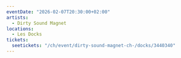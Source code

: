 ```yaml
---
eventDate: "2026-02-07T20:30:00+02:00"
artists:
  - Dirty Sound Magnet
locations:
  - Les Docks
tickets:
  seetickets: "/ch/event/dirty-sound-magnet-ch-/docks/3440340"
---
```

